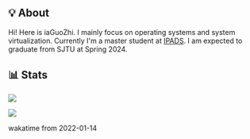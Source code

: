 ## 💡 About

Hi! Here is iaGuoZhi. I mainly focus on operating systems and system virtualization. Currently I'm a master student at [IPADS](https://ipads.se.sjtu.edu.cn/). I am expected to graduate from SJTU at Spring 2024.

## 📊 Stats
![](https://github-readme-stats.vercel.app/api?username=iaguozhi&show_icons=true&count_private=true&hide=stars&theme=tokyonight)

![](https://github-readme-stats.vercel.app/api/wakatime?username=iaguozhi&layout=compact&langs_count=8&theme=tokyonight&v=2)

wakatime from 2022-01-14
